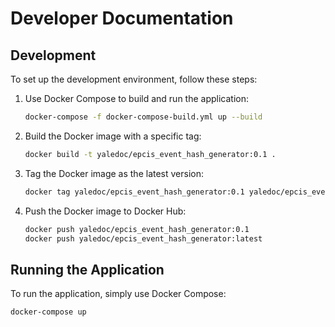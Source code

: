 # Developer Documentation 

## Development

To set up the development environment, follow these steps:

1. Use Docker Compose to build and run the application:
    ```sh
    docker-compose -f docker-compose-build.yml up --build
    ```

2. Build the Docker image with a specific tag:
    ```sh
    docker build -t yaledoc/epcis_event_hash_generator:0.1 .
    ```

3. Tag the Docker image as the latest version:
    ```sh
    docker tag yaledoc/epcis_event_hash_generator:0.1 yaledoc/epcis_event_hash_generator:latest
    ```

4. Push the Docker image to Docker Hub:
    ```sh
    docker push yaledoc/epcis_event_hash_generator:0.1
    docker push yaledoc/epcis_event_hash_generator:latest
    ```

## Running the Application

To run the application, simply use Docker Compose:

```sh
docker-compose up